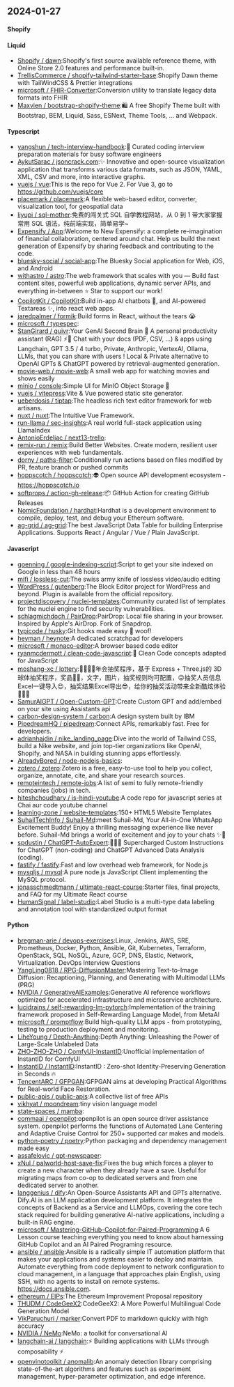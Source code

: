 ## 2024-01-27

#### Shopify

#### Liquid
* [Shopify / dawn](https://github.com/Shopify/dawn):Shopify's first source available reference theme, with Online Store 2.0 features and performance built-in.
* [TrellisCommerce / shopify-tailwind-starter-base](https://github.com/TrellisCommerce/shopify-tailwind-starter-base):Shopify Dawn theme with TailWindCSS & Prettier integrations
* [microsoft / FHIR-Converter](https://github.com/microsoft/FHIR-Converter):Conversion utility to translate legacy data formats into FHIR
* [Maxvien / bootstrap-shopify-theme](https://github.com/Maxvien/bootstrap-shopify-theme):🛍 A free Shopify Theme built with Bootstrap, BEM, Liquid, Sass, ESNext, Theme Tools, ... and Webpack.

#### Typescript
* [yangshun / tech-interview-handbook](https://github.com/yangshun/tech-interview-handbook):💯 Curated coding interview preparation materials for busy software engineers
* [AykutSarac / jsoncrack.com](https://github.com/AykutSarac/jsoncrack.com):✨ Innovative and open-source visualization application that transforms various data formats, such as JSON, YAML, XML, CSV and more, into interactive graphs.
* [vuejs / vue](https://github.com/vuejs/vue):This is the repo for Vue 2. For Vue 3, go to https://github.com/vuejs/core
* [placemark / placemark](https://github.com/placemark/placemark):A flexible web-based editor, converter, visualization tool, for geospatial data
* [liyupi / sql-mother](https://github.com/liyupi/sql-mother):免费的闯关式 SQL 自学教程网站，从 0 到 1 带大家掌握常用 SQL 语法，纯前端实现，简单易学~
* [Expensify / App](https://github.com/Expensify/App):Welcome to New Expensify: a complete re-imagination of financial collaboration, centered around chat. Help us build the next generation of Expensify by sharing feedback and contributing to the code.
* [bluesky-social / social-app](https://github.com/bluesky-social/social-app):The Bluesky Social application for Web, iOS, and Android
* [withastro / astro](https://github.com/withastro/astro):The web framework that scales with you — Build fast content sites, powerful web applications, dynamic server APIs, and everything in-between ⭐️ Star to support our work!
* [CopilotKit / CopilotKit](https://github.com/CopilotKit/CopilotKit):Build in-app AI chatbots 🤖, and AI-powered Textareas ✨, into react web apps.
* [jaredpalmer / formik](https://github.com/jaredpalmer/formik):Build forms in React, without the tears 😭
* [microsoft / typespec](https://github.com/microsoft/typespec):
* [StanGirard / quivr](https://github.com/StanGirard/quivr):Your GenAI Second Brain 🧠 A personal productivity assistant (RAG) ⚡️🤖 Chat with your docs (PDF, CSV, ...) & apps using Langchain, GPT 3.5 / 4 turbo, Private, Anthropic, VertexAI, Ollama, LLMs, that you can share with users ! Local & Private alternative to OpenAI GPTs & ChatGPT powered by retrieval-augmented generation.
* [movie-web / movie-web](https://github.com/movie-web/movie-web):A small web app for watching movies and shows easily
* [minio / console](https://github.com/minio/console):Simple UI for MinIO Object Storage 🧮
* [vuejs / vitepress](https://github.com/vuejs/vitepress):Vite & Vue powered static site generator.
* [ueberdosis / tiptap](https://github.com/ueberdosis/tiptap):The headless rich text editor framework for web artisans.
* [nuxt / nuxt](https://github.com/nuxt/nuxt):The Intuitive Vue Framework.
* [run-llama / sec-insights](https://github.com/run-llama/sec-insights):A real world full-stack application using LlamaIndex
* [AntonioErdeljac / next13-trello](https://github.com/AntonioErdeljac/next13-trello):
* [remix-run / remix](https://github.com/remix-run/remix):Build Better Websites. Create modern, resilient user experiences with web fundamentals.
* [dorny / paths-filter](https://github.com/dorny/paths-filter):Conditionally run actions based on files modified by PR, feature branch or pushed commits
* [hoppscotch / hoppscotch](https://github.com/hoppscotch/hoppscotch):👽 Open source API development ecosystem - https://hoppscotch.io
* [softprops / action-gh-release](https://github.com/softprops/action-gh-release):📦 GitHub Action for creating GitHub Releases
* [NomicFoundation / hardhat](https://github.com/NomicFoundation/hardhat):Hardhat is a development environment to compile, deploy, test, and debug your Ethereum software.
* [ag-grid / ag-grid](https://github.com/ag-grid/ag-grid):The best JavaScript Data Table for building Enterprise Applications. Supports React / Angular / Vue / Plain JavaScript.

#### Javascript
* [goenning / google-indexing-script](https://github.com/goenning/google-indexing-script):Script to get your site indexed on Google in less than 48 hours
* [mifi / lossless-cut](https://github.com/mifi/lossless-cut):The swiss army knife of lossless video/audio editing
* [WordPress / gutenberg](https://github.com/WordPress/gutenberg):The Block Editor project for WordPress and beyond. Plugin is available from the official repository.
* [projectdiscovery / nuclei-templates](https://github.com/projectdiscovery/nuclei-templates):Community curated list of templates for the nuclei engine to find security vulnerabilities.
* [schlagmichdoch / PairDrop](https://github.com/schlagmichdoch/PairDrop):PairDrop: Local file sharing in your browser. Inspired by Apple's AirDrop. Fork of Snapdrop.
* [typicode / husky](https://github.com/typicode/husky):Git hooks made easy 🐶 woof!
* [heyman / heynote](https://github.com/heyman/heynote):A dedicated scratchpad for developers
* [microsoft / monaco-editor](https://github.com/microsoft/monaco-editor):A browser based code editor
* [ryanmcdermott / clean-code-javascript](https://github.com/ryanmcdermott/clean-code-javascript):🛁 Clean Code concepts adapted for JavaScript
* [moshang-xc / lottery](https://github.com/moshang-xc/lottery):🎉🌟✨🎈年会抽奖程序，基于 Express + Three.js的 3D 球体抽奖程序，奖品🧧🎁，文字，图片，抽奖规则均可配置，😜抽奖人员信息Excel一键导入😍，抽奖结果Excel导出😎，给你的抽奖活动带来全新酷炫体验🚀🚀🚀
* [SamurAIGPT / Open-Custom-GPT](https://github.com/SamurAIGPT/Open-Custom-GPT):Create Custom GPT and add/embed on your site using Assistants api
* [carbon-design-system / carbon](https://github.com/carbon-design-system/carbon):A design system built by IBM
* [PipedreamHQ / pipedream](https://github.com/PipedreamHQ/pipedream):Connect APIs, remarkably fast. Free for developers.
* [adrianhajdin / nike_landing_page](https://github.com/adrianhajdin/nike_landing_page):Dive into the world of Tailwind CSS, build a Nike website, and join top-tier organizations like OpenAI, Shopify, and NASA in building stunning apps effortlessly.
* [AlreadyBored / node-nodejs-basics](https://github.com/AlreadyBored/node-nodejs-basics):
* [zotero / zotero](https://github.com/zotero/zotero):Zotero is a free, easy-to-use tool to help you collect, organize, annotate, cite, and share your research sources.
* [remoteintech / remote-jobs](https://github.com/remoteintech/remote-jobs):A list of semi to fully remote-friendly companies (jobs) in tech.
* [hiteshchoudhary / js-hindi-youtube](https://github.com/hiteshchoudhary/js-hindi-youtube):A code repo for javascript series at Chai aur code youtube channel
* [learning-zone / website-templates](https://github.com/learning-zone/website-templates):150+ HTML5 Website Templates
* [SuhailTechInfo / Suhail-Md](https://github.com/SuhailTechInfo/Suhail-Md):meet Suhail-Md, Your All-in-One WhatsApp Excitement Buddy! Enjoy a thrilling messaging experience like never before. Suhail-Md brings a world of excitement and joy to your chats ✨🤖
* [spdustin / ChatGPT-AutoExpert](https://github.com/spdustin/ChatGPT-AutoExpert):🚀🧠💬 Supercharged Custom Instructions for ChatGPT (non-coding) and ChatGPT Advanced Data Analysis (coding).
* [fastify / fastify](https://github.com/fastify/fastify):Fast and low overhead web framework, for Node.js
* [mysqljs / mysql](https://github.com/mysqljs/mysql):A pure node.js JavaScript Client implementing the MySQL protocol.
* [jonasschmedtmann / ultimate-react-course](https://github.com/jonasschmedtmann/ultimate-react-course):Starter files, final projects, and FAQ for my Ultimate React course
* [HumanSignal / label-studio](https://github.com/HumanSignal/label-studio):Label Studio is a multi-type data labeling and annotation tool with standardized output format

#### Python
* [bregman-arie / devops-exercises](https://github.com/bregman-arie/devops-exercises):Linux, Jenkins, AWS, SRE, Prometheus, Docker, Python, Ansible, Git, Kubernetes, Terraform, OpenStack, SQL, NoSQL, Azure, GCP, DNS, Elastic, Network, Virtualization. DevOps Interview Questions
* [YangLing0818 / RPG-DiffusionMaster](https://github.com/YangLing0818/RPG-DiffusionMaster):Mastering Text-to-Image Diffusion: Recaptioning, Planning, and Generating with Multimodal LLMs (PRG)
* [NVIDIA / GenerativeAIExamples](https://github.com/NVIDIA/GenerativeAIExamples):Generative AI reference workflows optimized for accelerated infrastructure and microservice architecture.
* [lucidrains / self-rewarding-lm-pytorch](https://github.com/lucidrains/self-rewarding-lm-pytorch):Implementation of the training framework proposed in Self-Rewarding Language Model, from MetaAI
* [microsoft / promptflow](https://github.com/microsoft/promptflow):Build high-quality LLM apps - from prototyping, testing to production deployment and monitoring.
* [LiheYoung / Depth-Anything](https://github.com/LiheYoung/Depth-Anything):Depth Anything: Unleashing the Power of Large-Scale Unlabeled Data
* [ZHO-ZHO-ZHO / ComfyUI-InstantID](https://github.com/ZHO-ZHO-ZHO/ComfyUI-InstantID):Unofficial implementation of InstantID for ComfyUI
* [InstantID / InstantID](https://github.com/InstantID/InstantID):InstantID : Zero-shot Identity-Preserving Generation in Seconds 🔥
* [TencentARC / GFPGAN](https://github.com/TencentARC/GFPGAN):GFPGAN aims at developing Practical Algorithms for Real-world Face Restoration.
* [public-apis / public-apis](https://github.com/public-apis/public-apis):A collective list of free APIs
* [vikhyat / moondream](https://github.com/vikhyat/moondream):tiny vision language model
* [state-spaces / mamba](https://github.com/state-spaces/mamba):
* [commaai / openpilot](https://github.com/commaai/openpilot):openpilot is an open source driver assistance system. openpilot performs the functions of Automated Lane Centering and Adaptive Cruise Control for 250+ supported car makes and models.
* [python-poetry / poetry](https://github.com/python-poetry/poetry):Python packaging and dependency management made easy
* [assafelovic / gpt-newspaper](https://github.com/assafelovic/gpt-newspaper):
* [xNul / palworld-host-save-fix](https://github.com/xNul/palworld-host-save-fix):Fixes the bug which forces a player to create a new character when they already have a save. Useful for migrating maps from co-op to dedicated servers and from one dedicated server to another.
* [langgenius / dify](https://github.com/langgenius/dify):An Open-Source Assistants API and GPTs alternative. Dify.AI is an LLM application development platform. It integrates the concepts of Backend as a Service and LLMOps, covering the core tech stack required for building generative AI-native applications, including a built-in RAG engine.
* [microsoft / Mastering-GitHub-Copilot-for-Paired-Programming](https://github.com/microsoft/Mastering-GitHub-Copilot-for-Paired-Programming):A 6 Lesson course teaching everything you need to know about harnessing GitHub Copilot and an AI Paired Programing resource.
* [ansible / ansible](https://github.com/ansible/ansible):Ansible is a radically simple IT automation platform that makes your applications and systems easier to deploy and maintain. Automate everything from code deployment to network configuration to cloud management, in a language that approaches plain English, using SSH, with no agents to install on remote systems. https://docs.ansible.com.
* [ethereum / EIPs](https://github.com/ethereum/EIPs):The Ethereum Improvement Proposal repository
* [THUDM / CodeGeeX2](https://github.com/THUDM/CodeGeeX2):CodeGeeX2: A More Powerful Multilingual Code Generation Model
* [VikParuchuri / marker](https://github.com/VikParuchuri/marker):Convert PDF to markdown quickly with high accuracy
* [NVIDIA / NeMo](https://github.com/NVIDIA/NeMo):NeMo: a toolkit for conversational AI
* [langchain-ai / langchain](https://github.com/langchain-ai/langchain):⚡ Building applications with LLMs through composability ⚡
* [openvinotoolkit / anomalib](https://github.com/openvinotoolkit/anomalib):An anomaly detection library comprising state-of-the-art algorithms and features such as experiment management, hyper-parameter optimization, and edge inference.
